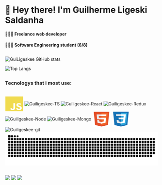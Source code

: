 # 👋 Hey there! I'm Guilherme Ligeski Saldanha

#### 👨🏻‍💻 Freelance web developer
#### 👨🏻‍🎓 Software Engineering student (6/8)

  ##
![GuiLigeskee GitHub stats](https://github-readme-stats.vercel.app/api?username=GuiLigeskee&show_icons=true&theme=merko)

![Top Langs](https://github-readme-stats.vercel.app/api/top-langs/?username=GuiLigeskee&layout=compact&theme=merko)

  ##
### Tecnologys that i most use:
<div style="display: inline_block"><br>
  <img align="center" alt="Guiligeskee-Js" height="50" width="60" src="https://raw.githubusercontent.com/devicons/devicon/master/icons/javascript/javascript-plain.svg">        
  <img align="center" alt="Guiligeskee-TS" height="50" width="60" src="https://cdn.jsdelivr.net/gh/devicons/devicon@latest/icons/typescript/typescript-plain.svg">
  <img align="center" alt="Guiligeskee-React" height="50" width="60" src="https://cdn.jsdelivr.net/gh/devicons/devicon@latest/icons/react/react-original.svg">
  <img align="center" alt="Guiligeskee-Redux" height="50" width="60" src="https://cdn.jsdelivr.net/gh/devicons/devicon@latest/icons/redux/redux-original.svg" />
  <img align="center" alt="Guiligeskee-Node" height="50" width="60" src="https://cdn.jsdelivr.net/gh/devicons/devicon@latest/icons/nodejs/nodejs-original.svg" />
  <img align="center" alt="Guiligeskee-Mongo" height="50" width="60" src="https://cdn.jsdelivr.net/gh/devicons/devicon@latest/icons/mongodb/mongodb-original.svg" />
  <img align="center" alt="Guiligeskee-HTML" height="50" width="60" src="https://raw.githubusercontent.com/devicons/devicon/master/icons/html5/html5-original.svg">
  <img align="center" alt="Guiligeskee-CSS" height="50" width="60" src="https://raw.githubusercontent.com/devicons/devicon/master/icons/css3/css3-original.svg">
  <img align="center" alt="Guiligeskee-git" height="50" width="60" src="https://cdn.jsdelivr.net/gh/devicons/devicon@latest/icons/git/git-original.svg" />
</div>

<picture>
  <source media="(prefers-color-scheme: dark)" srcset="https://raw.githubusercontent.com/GuiLigeskee/GuiLigeskee/output/github-contribution-grid-snake-dark.svg">
  <source media="(prefers-color-scheme: light)" srcset="https://raw.githubusercontent.com/GuiLigeskee/GuiLigeskee/output/github-contribution-grid-snake.svg">
  <img alt="github contribution grid snake animation" src="https://raw.githubusercontent.com/GuiLigeskee/GuiLigeskee/output/github-contribution-grid-snake.svg">
</picture>

 ##

<div> 
  <a href="https://instagram.com/guiligeski_" target="_blank"><img src="https://img.shields.io/badge/-Instagram-%23E4405F?style=for-the-badge&logo=instagram&logoColor=white" target="_blank"></a>
 	<a href = "mailto:guiligeskee@gmail.com"><img src="https://img.shields.io/badge/-Gmail-%23333?style=for-the-badge&logo=gmail&logoColor=white" target="_blank"></a>
  <a href="https://www.linkedin.com/in/guilherme-ligeski-saldanha/" target="_blank"><img src="https://img.shields.io/badge/-LinkedIn-%230077B5?style=for-the-badge&logo=linkedin&logoColor=white" target="_blank"></a> 
  
</div>
